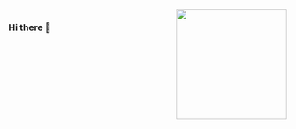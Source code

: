  <img align="right" src="https://raw.githubusercontent.com/anand0249/anand0249/main/Images/Rikka-Chuunibyou-img.png" width="200"/>
 
### Hi there 👋
 <!--add this later that : Im not girl btw its just that I love rikka>